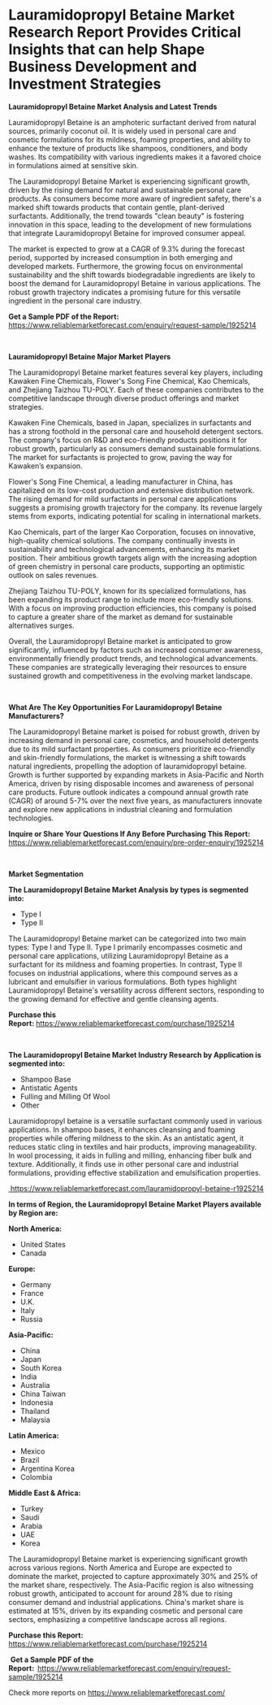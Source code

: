 <p><h1>Lauramidopropyl Betaine Market Research Report Provides Critical Insights that can help Shape Business Development and Investment Strategies</h1></p><p><strong>Lauramidopropyl Betaine Market Analysis and Latest Trends</strong></p>
<p><p>Lauramidopropyl Betaine is an amphoteric surfactant derived from natural sources, primarily coconut oil. It is widely used in personal care and cosmetic formulations for its mildness, foaming properties, and ability to enhance the texture of products like shampoos, conditioners, and body washes. Its compatibility with various ingredients makes it a favored choice in formulations aimed at sensitive skin.</p><p>The Lauramidopropyl Betaine Market is experiencing significant growth, driven by the rising demand for natural and sustainable personal care products. As consumers become more aware of ingredient safety, there's a marked shift towards products that contain gentle, plant-derived surfactants. Additionally, the trend towards "clean beauty" is fostering innovation in this space, leading to the development of new formulations that integrate Lauramidopropyl Betaine for improved consumer appeal.</p><p>The market is expected to grow at a CAGR of 9.3% during the forecast period, supported by increased consumption in both emerging and developed markets. Furthermore, the growing focus on environmental sustainability and the shift towards biodegradable ingredients are likely to boost the demand for Lauramidopropyl Betaine in various applications. The robust growth trajectory indicates a promising future for this versatile ingredient in the personal care industry.</p></p>
<p><strong>Get a Sample PDF of the Report:&nbsp;</strong> <a href="https://www.reliablemarketforecast.com/enquiry/request-sample/1925214?utm_campaign=3076&utm_medium=2&utm_source=Github&utm_content=ia&utm_term=28032025&utm_id=lauramidopropyl-betaine">https://www.reliablemarketforecast.com/enquiry/request-sample/1925214</a></p>
<p>&nbsp;</p>
<p><strong>Lauramidopropyl Betaine Major Market Players</strong></p>
<p><p>The Lauramidopropyl Betaine market features several key players, including Kawaken Fine Chemicals, Flower's Song Fine Chemical, Kao Chemicals, and Zhejiang Taizhou TU-POLY. Each of these companies contributes to the competitive landscape through diverse product offerings and market strategies.</p><p>Kawaken Fine Chemicals, based in Japan, specializes in surfactants and has a strong foothold in the personal care and household detergent sectors. The company's focus on R&D and eco-friendly products positions it for robust growth, particularly as consumers demand sustainable formulations. The market for surfactants is projected to grow, paving the way for Kawaken’s expansion.</p><p>Flower's Song Fine Chemical, a leading manufacturer in China, has capitalized on its low-cost production and extensive distribution network. The rising demand for mild surfactants in personal care applications suggests a promising growth trajectory for the company. Its revenue largely stems from exports, indicating potential for scaling in international markets.</p><p>Kao Chemicals, part of the larger Kao Corporation, focuses on innovative, high-quality chemical solutions. The company continually invests in sustainability and technological advancements, enhancing its market position. Their ambitious growth targets align with the increasing adoption of green chemistry in personal care products, supporting an optimistic outlook on sales revenues.</p><p>Zhejiang Taizhou TU-POLY, known for its specialized formulations, has been expanding its product range to include more eco-friendly solutions. With a focus on improving production efficiencies, this company is poised to capture a greater share of the market as demand for sustainable alternatives surges.</p><p>Overall, the Lauramidopropyl Betaine market is anticipated to grow significantly, influenced by factors such as increased consumer awareness, environmentally friendly product trends, and technological advancements. These companies are strategically leveraging their resources to ensure sustained growth and competitiveness in the evolving market landscape.</p></p>
<p>&nbsp;</p>
<p><strong>What Are The Key Opportunities For Lauramidopropyl Betaine Manufacturers?</strong></p>
<p><p>The Lauramidopropyl Betaine market is poised for robust growth, driven by increasing demand in personal care, cosmetics, and household detergents due to its mild surfactant properties. As consumers prioritize eco-friendly and skin-friendly formulations, the market is witnessing a shift towards natural ingredients, propelling the adoption of lauramidopropyl betaine. Growth is further supported by expanding markets in Asia-Pacific and North America, driven by rising disposable incomes and awareness of personal care products. Future outlook indicates a compound annual growth rate (CAGR) of around 5-7% over the next five years, as manufacturers innovate and explore new applications in industrial cleaning and formulation technologies.</p></p>
<p><strong>Inquire or Share Your Questions If Any Before Purchasing This Report:</strong> <a href="https://www.reliablemarketforecast.com/enquiry/pre-order-enquiry/1925214?utm_campaign=3076&utm_medium=2&utm_source=Github&utm_content=ia&utm_term=28032025&utm_id=lauramidopropyl-betaine">https://www.reliablemarketforecast.com/enquiry/pre-order-enquiry/1925214</a></p>
<p>&nbsp;</p>
<p><strong>Market Segmentation</strong></p>
<p><strong>The Lauramidopropyl Betaine Market Analysis by types is segmented into:</strong></p>
<p><ul><li>Type I</li><li>Type II</li></ul></p>
<p><p>The Lauramidopropyl Betaine market can be categorized into two main types: Type I and Type II. Type I primarily encompasses cosmetic and personal care applications, utilizing Lauramidopropyl Betaine as a surfactant for its mildness and foaming properties. In contrast, Type II focuses on industrial applications, where this compound serves as a lubricant and emulsifier in various formulations. Both types highlight Lauramidopropyl Betaine's versatility across different sectors, responding to the growing demand for effective and gentle cleansing agents.</p></p>
<p><strong>Purchase this Report:&nbsp;</strong><a href="https://www.reliablemarketforecast.com/purchase/1925214?utm_campaign=3076&utm_medium=2&utm_source=Github&utm_content=ia&utm_term=28032025&utm_id=lauramidopropyl-betaine">https://www.reliablemarketforecast.com/purchase/1925214</a></p>
<p>&nbsp;</p>
<p><strong>The Lauramidopropyl Betaine Market Industry Research by Application is segmented into:</strong></p>
<p><ul><li>Shampoo Base</li><li>Antistatic Agents</li><li>Fulling and Milling Of Wool</li><li>Other</li></ul></p>
<p><p>Lauramidopropyl betaine is a versatile surfactant commonly used in various applications. In shampoo bases, it enhances cleansing and foaming properties while offering mildness to the skin. As an antistatic agent, it reduces static cling in textiles and hair products, improving manageability. In wool processing, it aids in fulling and milling, enhancing fiber bulk and texture. Additionally, it finds use in other personal care and industrial formulations, providing effective stabilization and emulsification properties.</p></p>
<p><a href="https://www.reliablemarketforecast.com/lauramidopropyl-betaine-r1925214?utm_campaign=3076&utm_medium=2&utm_source=Github&utm_content=ia&utm_term=28032025&utm_id=lauramidopropyl-betaine">&nbsp;https://www.reliablemarketforecast.com/lauramidopropyl-betaine-r1925214</a></p>
<p><strong>In terms of Region, the Lauramidopropyl Betaine Market Players available by Region are:</strong></p>
<p>
    <p> <strong> North America: </strong>
        <ul>
            <li>United States</li>
            <li>Canada</li>
        </ul>
        </p> 
    <p> <strong> Europe: </strong>
        <ul>
            <li>Germany</li>
            <li>France</li>
            <li>U.K.</li>
            <li>Italy</li>
            <li>Russia</li>
        </ul>
        </p> 
    <p> <strong> Asia-Pacific: </strong>
        <ul>
            <li>China</li>
            <li>Japan</li>
            <li>South Korea</li>
            <li>India</li>
            <li>Australia</li>
            <li>China Taiwan</li>
            <li>Indonesia</li>
            <li>Thailand</li>
            <li>Malaysia</li>
        </ul>
        </p> 
    <p> <strong> Latin America: </strong>
        <ul>
            <li>Mexico</li>
            <li>Brazil</li>
            <li>Argentina Korea</li>
            <li>Colombia</li>
        </ul>
        </p> 
    <p> <strong> Middle East & Africa: </strong>
        <ul>
            <li>Turkey</li>
            <li>Saudi</li>
            <li>Arabia</li>
            <li>UAE</li>
            <li>Korea</li>
        </ul>
    </p>
    </p>
<p><p>The Lauramidopropyl Betaine market is experiencing significant growth across various regions. North America and Europe are expected to dominate the market, projected to capture approximately 30% and 25% of the market share, respectively. The Asia-Pacific region is also witnessing robust growth, anticipated to account for around 28% due to rising consumer demand and industrial applications. China's market share is estimated at 15%, driven by its expanding cosmetic and personal care sectors, emphasizing a competitive landscape across all regions.</p></p>
<p><strong>Purchase this Report: </strong><a href="https://www.reliablemarketforecast.com/purchase/1925214?utm_campaign=3076&utm_medium=2&utm_source=Github&utm_content=ia&utm_term=28032025&utm_id=lauramidopropyl-betaine">https://www.reliablemarketforecast.com/purchase/1925214</a></p>
<p>&nbsp;<strong>Get a Sample PDF of the Report:&nbsp;&nbsp;</strong><a href="https://www.reliablemarketforecast.com/enquiry/request-sample/1925214?utm_campaign=3076&utm_medium=2&utm_source=Github&utm_content=ia&utm_term=28032025&utm_id=lauramidopropyl-betaine">https://www.reliablemarketforecast.com/enquiry/request-sample/1925214</a></p>
<p><strong></strong></p>
<p>Check more reports on <a href="https://www.reliablemarketforecast.com/?utm_campaign=3076&utm_medium=2&utm_source=Github&utm_content=ia&utm_term=28032025&utm_id=lauramidopropyl-betaine">https://www.reliablemarketforecast.com/</a></p>